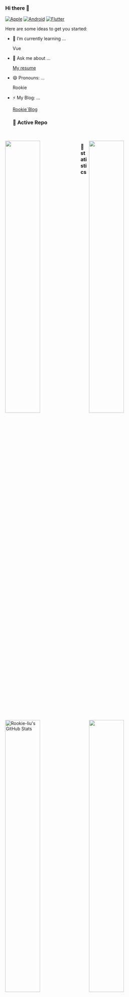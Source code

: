 ### Hi there 👋

[![Apple](https://img.shields.io/badge/-Apple-green?style=flat&logo=Apple&logoColor=white&link=https://github.com/Rookie-liu)](https://github.com/Rookie-liu)
[![Android](https://img.shields.io/badge/-Android-green?style=flat&logo=Android&logoColor=yellow&link=https://github.com/Rookie-liu)](https://github.com/Rookie-liu)
[![Flutter](https://img.shields.io/badge/-Flutter-green?style=flat&logo=Flutter&logoColor=blue&link=https://github.com/Rookie-liu)](https://github.com/Rookie-liu)


Here are some ideas to get you started:

  
- 🌱 I’m currently learning ...

  Vue
  
  
- 💬 Ask me about ...

  [My resume](https://www.zybuluo.com/Rookie/note/826624)
  

- 😄 Pronouns: ...

  Rookie
  
- ⚡ My Blog: ...

  [Rookie`Blog](http://rookie.live/)
  
  
  
  ### 👀 Active Repo
<br />
<p>
<img align="left" width="47%" src="https://github-readme-stats.vercel.app/api/pin/?username=Rookie-liu&repo=davinci&theme=radical" />
<img align="right" width="47%" src="https://github-readme-stats.vercel.app/api/pin/?username=Rookie-liu&repo=metabase&theme=radical" />
</p>

### 🙈 statistics
<p>
<img align="left" width="47%" src="https://github-readme-stats.vercel.app/api?username=Rookie-liu&&show_icons=true&theme=radical&line_height=27&v=5&count_private=true" alt="Rookie-liu's GitHub Stats" />
<img align="right" width="47%" src="https://github-readme-stats.vercel.app/api/top-langs/?username=Rookie-liu&theme=radical&layout=compact&hide=glsl,python" />
</p>





